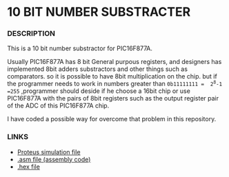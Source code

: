 # 10 BIT NUMBER SUBSTRACTER

### DESCRIPTION
This is a 10 bit number substractor for PIC16F877A. <br> 
<p>Usually PIC16F877A has 8 bit General purpous registers, and designers has implemented 8bit adders substractors and other things such as comparators. so it is possible to have 8bit multiplication on the chip. but if the programmer needs to work in numbers greater than <code>0b11111111 =  2<sup>8</sup>-1 =255</code> ,programmer should deside if he choose a 16bit chip or use PIC16F877A with the pairs of 8bit registers such as the output register pair of the ADC of this PIC16F877A chip. </p> 
<p>
	I have coded a possible way for overcome that problem in this repository. 
</p>

### LINKS
* [Proteus simulation file](https://github.com/DarshanaUOP/10-BIT-NUMBER-SUBSTRACTER-PIC16F877A/raw/master/10BIT_NUMBER_SUBTRACT.pdsprj)
* [.asm file (assembly code)](https://github.com/DarshanaUOP/10-BIT-NUMBER-SUBSTRACTER-PIC16F877A/blob/master/10BITNUMBRSUBSTRACT.asm)
* [.hex file](https://github.com/DarshanaUOP/10-BIT-NUMBER-SUBSTRACTER-PIC16F877A/blob/master/dist/default/production/10_BIT_NUMBER_SUBSTRACTER.X.production.hex)

